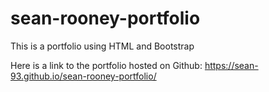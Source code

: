 # sean-rooney-portfolio
This is a portfolio using HTML and Bootstrap

Here is a link to the portfolio hosted on Github:
https://sean-93.github.io/sean-rooney-portfolio/
